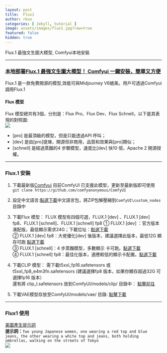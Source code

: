 ```yaml
---
layout: post
title:  Flux1
author: rkuo
categories: [ Jekyll, tutorial ]
image: assets/images/flux1.jpg?raw=true
featured: false
hidden: true
---
```

Flux.1 最強文生圖大模型, Comfyui本地安裝 

---
### [本地部署Flux.1 最強文生圖大模型！ Comfyui 一鍵安裝，簡單又方便](https://www.freedidi.com/13266.html)
Flux.1 是一款免費開源的模型,效能可與Midjourney V6媲美。用戶可透過Comfyui調用Flux.1<br>

#### Flux 模型
Flux 模型總共有3個，分別是：Flux Pro、Flux Dev、Flux Schnell，以下是其表現的對照圖:<br>
![](https://www.freedidi.com/wp-content/uploads/2024/08/uisdc-mj-20240805-2-1030x720.webp)

* [pro] 是最頂級的模型，但是只能透過API 呼叫；
* [dev] 是由[pro]提煉，開源但非商用，品質和效果與[pro]類似；
* [schnell] 是經過蒸餾的4 步驟模型，速度比[dev] 快10 倍，Apache 2 開源授權。

---
### Flux.1 安裝

1. 下載最新版[Comfyui](https://github.com/comfyanonymous/ComfyUI)
目前ComfyUI 已支援此模型，更新至最新版即可使用<br>
`git clone https://github.com/comfyanonymous/ComfyUI`<br>

2. 設定中文語言:[點選下載](https://github.com/AIGODLIKE/AIGODLIKE-ComfyUI-Translation)中文語言包，將ZIP包解壓縮到`ComfyUI\custom_nodes`目錄中

3. 下載Flux 模型： FLUX 模型有四個可選，FLUX.1 [dev] 、FLUX.1 [dev] fp8、FLUX.1 [schnell]、FLUX.1 [schnell] fp8
① FLUX.1 [dev] ：官方版本滿配版，最低顯示需求24G；下載位址：[點選下載](https://huggingface.co/black-forest-labs/FLUX.1-dev/tree/main)<br>
② FLUX.1 [dev] fp8：大佬優化[dev] 後版本，建議選擇此版本，最低12G 顯存可跑 [點選下載](https://huggingface.co/Kijai/flux-fp8/blob/main/flux1-dev-fp8.safetensors)<br>
③ FLUX.1 [schnell]：4 步蒸餾模型，多數顯示 卡可跑。[點選下載](https://huggingface.co/black-forest-labs/FLUX.1-schnell/blob/main/flux1-schnell.safetensors)<br>
④ FLUX.1 [schnell] fp8：最佳化版本，適應較低的顯示卡配置。[點選下載](https://huggingface.co/Kijai/flux-fp8/blob/main/flux1-schnell-fp8.safetensors)<br>

4. 下載CLIP 模型： 需下載t5xxl_fp16.safetensors 或t5xxl_fp8_e4m3fn.safetensors 
(建議選擇fp8 版本，如果你顯存超過32G 可選擇fp16 版本）<br>
還有將 clip_l.safetensors 放到ComfyUI/models/clip/ 目錄中： [點擊前往](https://huggingface.co/comfyanonymous/flux_text_encoders/tree/main)<br>

5. 下載VAE模型存放至ComfyUI/models/vae/ 目錄: [點擊下載](https://huggingface.co/black-forest-labs/FLUX.1-schnell/blob/main/ae.safetensors)

---
### Flux1 使用
[美圖產生提示詞](https://www.freedidi.com/13328.html)<br>
**提示詞：**`Two young Japanese women, one wearing a red top and blue jeans, the other wearing a white top and jeans, both holding umbrellas, walking on the streets of Tokyo`<br>
![](https://www.freedidi.com/wp-content/uploads/2024/08/ComfyUI_00007_.webp)

